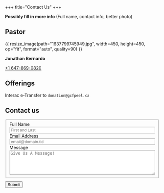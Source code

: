 +++
title="Contact Us"
+++
<style>
	div.images img {
		float: left;
	}
	.form-container {
		max-width: 100%;
	}
	.contact-form-fieldset {
		display: flex;
		flex-direction: column;
    }
</style>

**Possibly fill in more info**
(Full name,  contact info, better photo)

## Pastor
{{ resize_image(path="1637799745949.jpg", width=450, height=450, op="fit", format="auto", quality=90) }}

**Jonathan Bernardo**

<a href="tel:+1-647-869-0820">+1 647-869-0820</a>

## Offerings
Interac e-Transfer to `donation@gcfpeel.ca`

## Contact us
<div class="contact-form">

<form id="fs-frm" name="simple-contact-form" accept-charset="utf-8" action="https://formspree.io/f/xaygogoy" method="POST" class="form-container">
  <fieldset id="fs-frm-inputs" class="contact-form-fieldset">
    <label for="full-name">Full Name</label>
    <input type="text" name="name" id="full-name" placeholder="First and Last" required="">
    <label for="email-address">Email Address</label>
    <input type="email" name="_replyto" id="email-address" placeholder="email@domain.tld" required="">
    <label for="message">Message</label>
    <textarea rows="5" name="message" id="message" placeholder="Give Us A Message!" required=""></textarea>
    <input type="hidden" name="_subject" id="email-subject" value="Contact Form Submission">
  </fieldset>
  <input type="submit" value="Submit" style="margin-top:0.75em;">
</form>

</div>